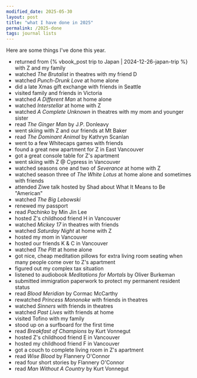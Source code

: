 ```yaml
---
modified_date: 2025-05-30
layout: post
title: "what I have done in 2025"
permalink: /2025-done
tags: journal lists
---
```


Here are some things I've done this year.
<!--more-->

- returned from {% vbook_post trip to Japan | 2024-12-26-japan-trip %} with Z and my family
- watched _The Brutalist_ in theatres with my friend D
- watched _Punch-Drunk Love_ at home alone
- did a late Xmas gift exchange with friends in Seattle
- visited family and friends in Victoria
- watched _A Different Man_ at home alone
- watched _Interstellar_ at home with Z
- watched _A Complete Unknown_ in theatres with my mom and younger sister
- read _The Ginger Man_ by J.P. Donleavy
- went skiing with Z and our friends at Mt Baker
- read _The Dominant Animal_ by Kathryn Scanlan
- went to a few Whitecaps games with friends
- found a great new apartment for Z in East Vancouver
- got a great console table for Z's apartment
- went skiing with Z @ Cypress in Vancouver
- watched seasons one and two of _Severance_ at home with Z
- watched season three of _The White Lotus_ at home alone and sometimes with friends
- attended Ziwe talk hosted by Shad about What It Means to Be "American"
- watched _The Big Lebowski_
- renewed my passport
- read _Pachinko_ by Min Jin Lee
- hosted Z's childhood friend H in Vancouver
- watched _Mickey 17_ in theatres with friends
- watched _Saturday Night_ at home with Z
- hosted my mom in Vancouver
- hosted our friends K & C in Vancouver
- watched _The Pitt_ at home alone
- got nice, cheap meditation pillows for extra living room seating when many people come over to Z's apartment
- figured out my complex tax situation
- listened to audiobook _Meditations for Mortals_ by Oliver Burkeman
- submitted immigration paperwork to protect my permanent resident status
- read _Blood Meridian_ by Cormac McCarthy
- rewatched _Princess Mononoke_ with friends in theatres
- watched _Sinners_ with friends in theatres
- watched _Past Lives_ with friends at home
- visited Tofino with my family
- stood up on a surfboard for the first time
- read _Breakfast of Champions_ by Kurt Vonnegut
- hosted Z's childhood friend E in Vancouver
- hosted my childhood friend F in Vancouver
- got a couch to complete living room in Z's apartment
- read _Wise Blood_ by Flannery O'Connor
- read four short stories by Flannery O'Connor
- read _Man Without A Country_ by Kurt Vonnegut
